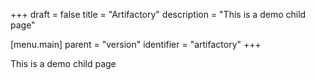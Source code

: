 +++
draft = false
title = "Artifactory"
description = "This is a demo child page"

[menu.main]
parent = "version"
identifier = "artifactory"
+++

This is a demo child page
